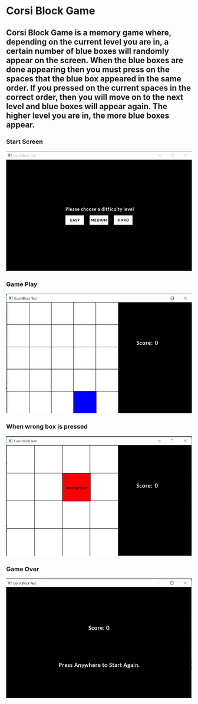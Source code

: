 # Corsi Block Game

## Corsi Block Game is a memory game where, depending on the current level you are in, a certain number of blue boxes will randomly appear on the screen. When the blue boxes are done appearing then you must press on the spaces that the blue box appeared in the same order. If you pressed on the current spaces in the correct order, then you will move on to the next level and blue boxes will appear again. The higher level you are in, the more blue boxes appear.

### Start Screen
![Alt text](screenshot/start.png?raw=true "Start")

### Game Play
![Alt text](screenshot/game_play.png?raw=true "Game Play")

### When wrong box is pressed
![Alt text](screenshot/wrong_box.png?raw=true "Wrong Box")

### Game Over
![Alt text](screenshot/game_over.png?raw=true "Game Over")
